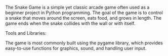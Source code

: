 The Snake Game is a simple yet classic arcade game often used as a beginner project in Python programming. The goal of the game is to control a snake that moves around the screen, eats food, and grows in length. The game ends when the snake collides with the wall or with itself.

Tools and Libraries:

The game is most commonly built using the pygame library, which provides easy-to-use functions for graphics, sound, and handling user input.
